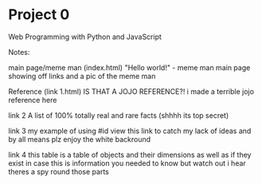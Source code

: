 # Project 0

Web Programming with Python and JavaScript


Notes:

main page/meme man (index.html) "Hello world!" - meme man main page showing off links and a pic of the meme man

Reference (link 1.html) IS THAT A JOJO REFERENCE?! i made a terrible jojo reference here

link 2  A list of 100% totally real and rare facts (shhhh its top secret)

link 3 my example of using #id view this link to catch my lack of ideas and by all means plz enjoy the white backround

link 4 this table is a table of objects and their dimensions as well as if they exist in case this is information you needed to know but watch out i hear theres a spy round those parts



 

